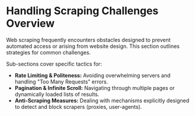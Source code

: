 # Handling Scraping Challenges Overview

Web scraping frequently encounters obstacles designed to prevent automated access or arising from website design. This section outlines strategies for common challenges.

Sub-sections cover specific tactics for:

*   **Rate Limiting & Politeness:** Avoiding overwhelming servers and handling "Too Many Requests" errors.
*   **Pagination & Infinite Scroll:** Navigating through multiple pages or dynamically loaded lists of results.
*   **Anti-Scraping Measures:** Dealing with mechanisms explicitly designed to detect and block scrapers (proxies, user-agents).